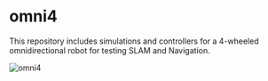 # omni4
This repository includes simulations and controllers for a 4-wheeled omnidirectional robot for testing SLAM and Navigation.

![omni4](https://github.com/user-attachments/assets/699c51c8-e936-4fce-a196-eefb06a01e8a)
